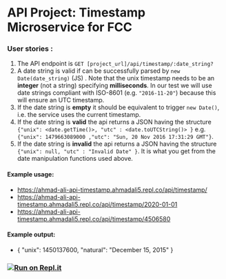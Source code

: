 
# API Project: Timestamp Microservice for FCC

### User stories :

1. The API endpoint is `GET [project_url]/api/timestamp/:date_string?`
2. A date string is valid if can be successfully parsed by `new Date(date_string)` (JS) . Note that the unix timestamp needs to be an **integer** (not a string) specifying **milliseconds**. In our test we will use date strings compliant with ISO-8601 (e.g. `"2016-11-20"`) because this will ensure an UTC timestamp.
3. If the date string is **empty** it should be equivalent to trigger `new Date()`, i.e. the service uses the current timestamp.
4. If the date string is **valid** the api returns a JSON having the structure 
`{"unix": <date.getTime()>, "utc" : <date.toUTCString()> }`
e.g. `{"unix": 1479663089000 ,"utc": "Sun, 20 Nov 2016 17:31:29 GMT"}`.
5. If the date string is **invalid** the api returns a JSON having the structure `{"unix": null, "utc" : "Invalid Date" }`. It is what you get from the date manipulation functions used above.

#### Example usage:
* https://ahmad-ali-api-timestamp.ahmadali5.repl.co/api/timestamp/
* https://ahmad-ali-api-timestamp.ahmadali5.repl.co/api/timestamp/2020-01-01
* https://ahmad-ali-api-timestamp.ahmadali5.repl.co/api/timestamp/4506580
#### Example output:
* { "unix": 1450137600, "natural": "December 15, 2015" }

### [![Run on Repl.it](https://repl.it/badge/github/aa947/ahmad-ali-api-timestamp)](https://repl.it/github/aa947/ahmad-ali-api-timestamp)
